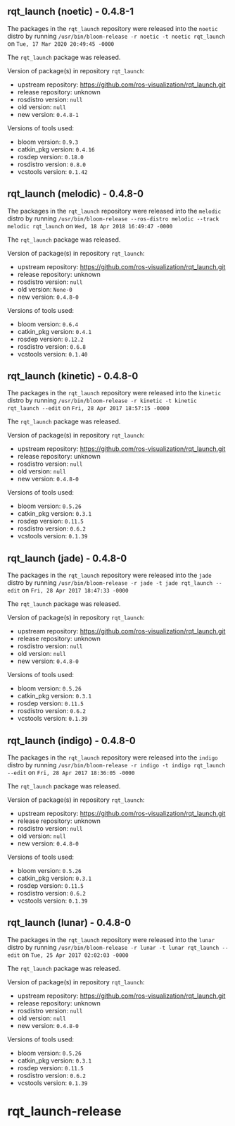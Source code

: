 ## rqt_launch (noetic) - 0.4.8-1

The packages in the `rqt_launch` repository were released into the `noetic` distro by running `/usr/bin/bloom-release -r noetic -t noetic rqt_launch` on `Tue, 17 Mar 2020 20:49:45 -0000`

The `rqt_launch` package was released.

Version of package(s) in repository `rqt_launch`:

- upstream repository: https://github.com/ros-visualization/rqt_launch.git
- release repository: unknown
- rosdistro version: `null`
- old version: `null`
- new version: `0.4.8-1`

Versions of tools used:

- bloom version: `0.9.3`
- catkin_pkg version: `0.4.16`
- rosdep version: `0.18.0`
- rosdistro version: `0.8.0`
- vcstools version: `0.1.42`


## rqt_launch (melodic) - 0.4.8-0

The packages in the `rqt_launch` repository were released into the `melodic` distro by running `/usr/bin/bloom-release --ros-distro melodic --track melodic rqt_launch` on `Wed, 18 Apr 2018 16:49:47 -0000`

The `rqt_launch` package was released.

Version of package(s) in repository `rqt_launch`:

- upstream repository: https://github.com/ros-visualization/rqt_launch.git
- release repository: unknown
- rosdistro version: `null`
- old version: `None-0`
- new version: `0.4.8-0`

Versions of tools used:

- bloom version: `0.6.4`
- catkin_pkg version: `0.4.1`
- rosdep version: `0.12.2`
- rosdistro version: `0.6.8`
- vcstools version: `0.1.40`


## rqt_launch (kinetic) - 0.4.8-0

The packages in the `rqt_launch` repository were released into the `kinetic` distro by running `/usr/bin/bloom-release -r kinetic -t kinetic rqt_launch --edit` on `Fri, 28 Apr 2017 18:57:15 -0000`

The `rqt_launch` package was released.

Version of package(s) in repository `rqt_launch`:

- upstream repository: https://github.com/ros-visualization/rqt_launch.git
- release repository: unknown
- rosdistro version: `null`
- old version: `null`
- new version: `0.4.8-0`

Versions of tools used:

- bloom version: `0.5.26`
- catkin_pkg version: `0.3.1`
- rosdep version: `0.11.5`
- rosdistro version: `0.6.2`
- vcstools version: `0.1.39`


## rqt_launch (jade) - 0.4.8-0

The packages in the `rqt_launch` repository were released into the `jade` distro by running `/usr/bin/bloom-release -r jade -t jade rqt_launch --edit` on `Fri, 28 Apr 2017 18:47:33 -0000`

The `rqt_launch` package was released.

Version of package(s) in repository `rqt_launch`:

- upstream repository: https://github.com/ros-visualization/rqt_launch.git
- release repository: unknown
- rosdistro version: `null`
- old version: `null`
- new version: `0.4.8-0`

Versions of tools used:

- bloom version: `0.5.26`
- catkin_pkg version: `0.3.1`
- rosdep version: `0.11.5`
- rosdistro version: `0.6.2`
- vcstools version: `0.1.39`


## rqt_launch (indigo) - 0.4.8-0

The packages in the `rqt_launch` repository were released into the `indigo` distro by running `/usr/bin/bloom-release -r indigo -t indigo rqt_launch --edit` on `Fri, 28 Apr 2017 18:36:05 -0000`

The `rqt_launch` package was released.

Version of package(s) in repository `rqt_launch`:

- upstream repository: https://github.com/ros-visualization/rqt_launch.git
- release repository: unknown
- rosdistro version: `null`
- old version: `null`
- new version: `0.4.8-0`

Versions of tools used:

- bloom version: `0.5.26`
- catkin_pkg version: `0.3.1`
- rosdep version: `0.11.5`
- rosdistro version: `0.6.2`
- vcstools version: `0.1.39`


## rqt_launch (lunar) - 0.4.8-0

The packages in the `rqt_launch` repository were released into the `lunar` distro by running `/usr/bin/bloom-release -r lunar -t lunar rqt_launch --edit` on `Tue, 25 Apr 2017 02:02:03 -0000`

The `rqt_launch` package was released.

Version of package(s) in repository `rqt_launch`:

- upstream repository: https://github.com/ros-visualization/rqt_launch.git
- release repository: unknown
- rosdistro version: `null`
- old version: `null`
- new version: `0.4.8-0`

Versions of tools used:

- bloom version: `0.5.26`
- catkin_pkg version: `0.3.1`
- rosdep version: `0.11.5`
- rosdistro version: `0.6.2`
- vcstools version: `0.1.39`


# rqt_launch-release
